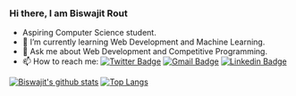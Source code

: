 ### Hi there, I am Biswajit Rout
- Aspiring Computer Science student.
- 🌱 I’m currently learning Web Development and Machine Learning.
- 💬 Ask me about Web Development and Competitive Programming.
- 📫 How to reach me: [![Twitter Badge](https://img.shields.io/badge/-@biswajit_1612_-1ca0f1?style=flat-square&labelColor=1ca0f1&logo=twitter&logoColor=white&link=https://twitter.com/NishantC_7)](https://twitter.com/biswajit_1612_)  [![Gmail Badge](https://img.shields.io/badge/-biswajit.rout2000@gmail.com-c14438?style=flat-square&logo=Gmail&logoColor=white&link=mailto:biswajit.rout2000@gmail.com)](mailto:biswajit.rout2000@gmail.com)  [![Linkedin Badge](https://img.shields.io/badge/-Biswajit_Rout-blue?style=flat-square&logo=Linkedin&logoColor=white&link=https://www.linkedin.com/in/biswajit-rout-a12b531a9/)](https://www.linkedin.com/in/biswajit-rout-a12b531a9/)


[![Biswajit's github stats](https://github-readme-stats.vercel.app/api?username=biswajit1612&show_icons=true&title_color=fff&icon_color=79ff97&text_color=9f9f9f&bg_color=151515)](https://github.com/anuraghazra/github-readme-stats)
[![Top Langs](https://github-readme-stats.vercel.app/api/top-langs/?username=biswajit1612&hide_langs_below=1&theme=dark)](https://github.com/anuraghazra/github-readme-stats)
